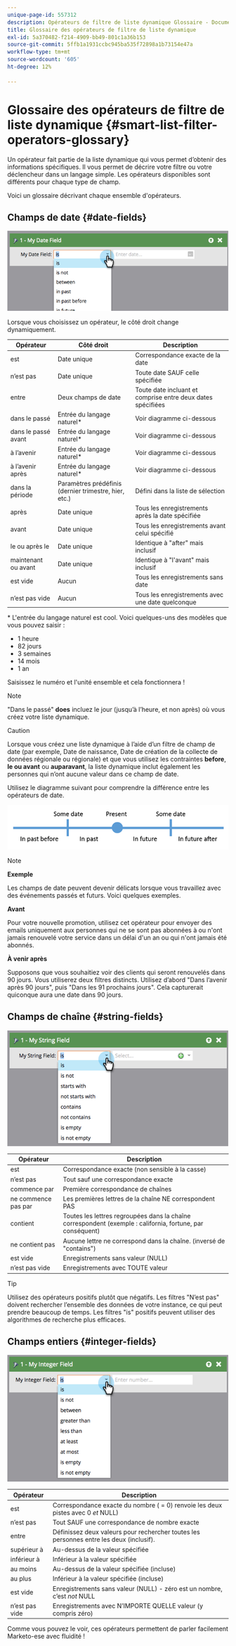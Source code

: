 ```yaml
---
unique-page-id: 557312
description: Opérateurs de filtre de liste dynamique Glossaire - Documents Marketo - Documentation du produit
title: Glossaire des opérateurs de filtre de liste dynamique
exl-id: 5a370482-f214-4909-bb49-801c1a36b153
source-git-commit: 5ffb1a1931ccbc945ba535f72898a1b73154e47a
workflow-type: tm+mt
source-wordcount: '605'
ht-degree: 12%

---
```


# Glossaire des opérateurs de filtre de liste dynamique {#smart-list-filter-operators-glossary}

Un opérateur fait partie de la liste dynamique qui vous permet d’obtenir des informations spécifiques. Il vous permet de décrire votre filtre ou votre déclencheur dans un langage simple. Les opérateurs disponibles sont différents pour chaque type de champ.

Voici un glossaire décrivant chaque ensemble d&#39;opérateurs.

## Champs de date {#date-fields}

![](assets/image2014-9-10-17-3a15-3a47.png)

Lorsque vous choisissez un opérateur, le côté droit change dynamiquement.

| Opérateur | Côté droit | Description |
|---|---|---|
| est | Date unique | Correspondance exacte de la date |
| n’est pas | Date unique | Toute date SAUF celle spécifiée |
| entre | Deux champs de date | Toute date incluant et comprise entre deux dates spécifiées |
| dans le passé | Entrée du langage naturel&#42; | Voir diagramme ci-dessous |
| dans le passé avant | Entrée du langage naturel&#42; | Voir diagramme ci-dessous |
| à l’avenir | Entrée du langage naturel&#42; | Voir diagramme ci-dessous |
| à l’avenir après | Entrée du langage naturel&#42; | Voir diagramme ci-dessous |
| dans la période | Paramètres prédéfinis (dernier trimestre, hier, etc.) | Défini dans la liste de sélection |
| après | Date unique | Tous les enregistrements après la date spécifiée |
| avant | Date unique | Tous les enregistrements avant celui spécifié |
| le ou après le | Date unique | Identique à &quot;after&quot; mais inclusif |
| maintenant ou avant | Date unique | Identique à &quot;l&#39;avant&quot; mais inclusif |
| est vide | Aucun | Tous les enregistrements sans date |
| n’est pas vide | Aucun | Tous les enregistrements avec une date quelconque |

&#42; L&#39;entrée du langage naturel est cool. Voici quelques-uns des modèles que vous pouvez saisir :

* 1 heure
* 82 jours
* 3 semaines
* 14 mois
* 1 an

Saisissez le numéro et l&#39;unité ensemble et cela fonctionnera !

>[!NOTE]
>
>&quot;Dans le passé&quot; **does** incluez le jour (jusqu’à l’heure, et non après) où vous créez votre liste dynamique.

>[!CAUTION]
>
>Lorsque vous créez une liste dynamique à l’aide d’un filtre de champ de date (par exemple, Date de naissance, Date de création de la collecte de données régionale ou régionale) et que vous utilisez les contraintes **before**, **le ou avant** ou **auparavant**, la liste dynamique inclut également les personnes qui n’ont aucune valeur dans ce champ de date.

Utilisez le diagramme suivant pour comprendre la différence entre les opérateurs de date.

![](assets/image2014-9-10-17-3a15-3a58.png)

>[!NOTE]
>
>**Exemple**
>
>Les champs de date peuvent devenir délicats lorsque vous travaillez avec des événements passés et futurs. Voici quelques exemples.
>
>**Avant**
>
>Pour votre nouvelle promotion, utilisez cet opérateur pour envoyer des emails uniquement aux personnes qui ne se sont pas abonnées à ou n&#39;ont jamais renouvelé votre service dans un délai d&#39;un an ou qui n&#39;ont jamais été abonnés.
>
>**À venir après**
>
>Supposons que vous souhaitiez voir des clients qui seront renouvelés dans 90 jours. Vous utiliserez deux filtres distincts. Utilisez d’abord &quot;Dans l’avenir après 90 jours&quot;, puis &quot;Dans les 91 prochains jours&quot;. Cela capturerait quiconque aura une date dans 90 jours.

## Champs de chaîne {#string-fields}

![](assets/image2014-9-10-17-3a16-3a6.png)

| Opérateur | Description |
|---|---|
| est | Correspondance exacte (non sensible à la casse) |
| n’est pas | Tout sauf une correspondance exacte |
| commence par | Première correspondance de chaînes |
| ne commence pas par | Les premières lettres de la chaîne NE correspondent PAS |
| contient | Toutes les lettres regroupées dans la chaîne correspondent (exemple : california, fortune, par conséquent) |
| ne contient pas | Aucune lettre ne correspond dans la chaîne. (inversé de &quot;contains&quot;) |
| est vide | Enregistrements sans valeur (NULL) |
| n’est pas vide | Enregistrements avec TOUTE valeur |

>[!TIP]
>
>Utilisez des opérateurs positifs plutôt que négatifs. Les filtres &quot;N’est pas&quot; doivent rechercher l’ensemble des données de votre instance, ce qui peut prendre beaucoup de temps. Les filtres &quot;is&quot; positifs peuvent utiliser des algorithmes de recherche plus efficaces.

## Champs entiers {#integer-fields}

![](assets/image2014-9-10-17-3a16-3a14.png)

<table> 
 <thead> 
  <tr> 
   <th colspan="1" rowspan="1">Opérateur</th> 
   <th colspan="1" rowspan="1">Description</th> 
  </tr> 
 </thead> 
 <tbody> 
  <tr> 
   <td colspan="1" rowspan="1">est</td> 
   <td colspan="1" rowspan="1">Correspondance exacte du nombre ( = 0) renvoie les deux pistes avec 0 <em>et</em> NULL)</td> 
  </tr> 
  <tr> 
   <td colspan="1" rowspan="1">n’est pas</td> 
   <td colspan="1" rowspan="1">Tout SAUF une correspondance de nombre exacte</td> 
  </tr> 
  <tr> 
   <td colspan="1" rowspan="1">entre</td> 
   <td colspan="1" rowspan="1">Définissez deux valeurs pour rechercher toutes les personnes entre les deux (inclusif).</td> 
  </tr> 
  <tr> 
   <td colspan="1" rowspan="1">supérieur à</td> 
   <td colspan="1" rowspan="1">Au-dessus de la valeur spécifiée</td> 
  </tr> 
  <tr> 
   <td colspan="1" rowspan="1">inférieur à</td> 
   <td colspan="1" rowspan="1">Inférieur à la valeur spécifiée</td> 
  </tr> 
  <tr> 
   <td colspan="1" rowspan="1">au moins</td> 
   <td colspan="1" rowspan="1">Au-dessus de la valeur spécifiée (incluse)</td> 
  </tr> 
  <tr> 
   <td colspan="1" rowspan="1">au plus</td> 
   <td colspan="1" rowspan="1">Inférieur à la valeur spécifiée (incluse)</td> 
  </tr> 
  <tr> 
   <td colspan="1" rowspan="1">est vide</td> 
   <td colspan="1" rowspan="1">Enregistrements sans valeur (NULL) - zéro est un nombre, c’est <em>not</em> NULL</td> 
  </tr> 
  <tr> 
   <td colspan="1" rowspan="1">n’est pas vide</td> 
   <td colspan="1" rowspan="1">Enregistrements avec N’IMPORTE QUELLE valeur (y compris zéro)</td> 
  </tr> 
 </tbody> 
</table>

Comme vous pouvez le voir, ces opérateurs permettent de parler facilement Marketo-ese avec fluidité !
